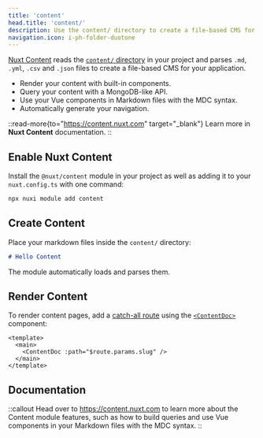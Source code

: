 ```yaml
---
title: 'content'
head.title: 'content/'
description: Use the content/ directory to create a file-based CMS for your application.
navigation.icon: i-ph-folder-duotone
---
```


[Nuxt Content](https://content.nuxt.com) reads the [`content/` directory](/docs/guide/directory-structure/content) in your project and parses `.md`, `.yml`, `.csv` and `.json` files to create a file-based CMS for your application.

- Render your content with built-in components.
- Query your content with a MongoDB-like API.
- Use your Vue components in Markdown files with the MDC syntax.
- Automatically generate your navigation.

::read-more{to="https://content.nuxt.com" target="_blank"}
Learn more in **Nuxt Content** documentation.
::

## Enable Nuxt Content

Install the `@nuxt/content` module in your project as well as adding it to your `nuxt.config.ts` with one command:

```bash [Terminal]
npx nuxi module add content
```

## Create Content

Place your markdown files inside the `content/` directory:

```md [content/index.md]
# Hello Content
```

The module automatically loads and parses them.

## Render Content

To render content pages, add a [catch-all route](/docs/guide/directory-structure/pages/#catch-all-route) using the [`<ContentDoc>`](https://content.nuxt.com/components/content-doc) component:

```vue [pages/[...slug\\].vue]
<template>
  <main>
    <ContentDoc :path="$route.params.slug" />
  </main>
</template>
```

## Documentation

::callout
Head over to <https://content.nuxt.com> to learn more about the Content module features, such as how to build queries and use Vue components in your Markdown files with the MDC syntax.
::

